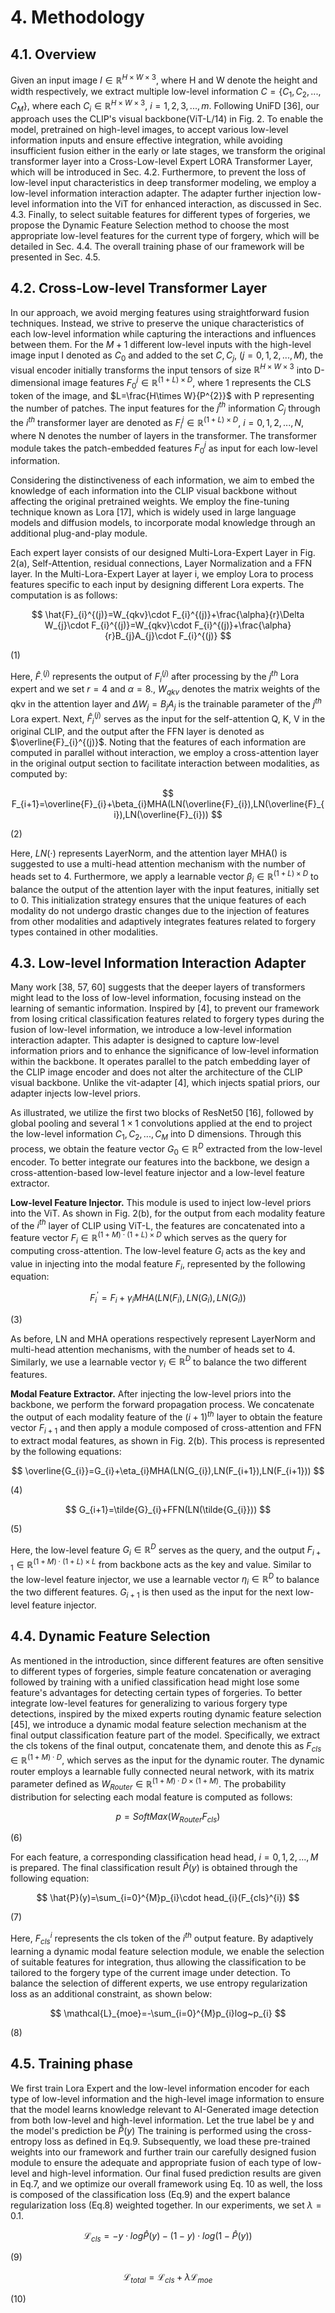 # 4. Methodology

## 4.1. Overview

Given an input image $I\in\mathbb{R}^{H\times W\times3}$, where H and W denote the height and width respectively, we extract multiple low-level information $C=\{C_{1},C_{2},...,C_{M}\}$, where each $C_{i}\in\mathbb{R}^{H\times W\times3}$, $i=1,2,3,...,m$. Following UniFD \[36\], our approach uses the CLIP's visual backbone(ViT-L/14) in Fig. 2. To enable the model, pretrained on high-level images, to accept various low-level information inputs and ensure effective integration, while avoiding insufficient fusion either in the early or late stages, we transform the original transformer layer into a Cross-Low-level Expert LORA Transformer Layer, which will be introduced in Sec. 4.2. Furthermore, to prevent the loss of low-level input characteristics in deep transformer modeling, we employ a low-level information interaction adapter. The adapter further injection low-level information into the ViT for enhanced interaction, as discussed in Sec. 4.3. Finally, to select suitable features for different types of forgeries, we propose the Dynamic Feature Selection method to choose the most appropriate low-level features for the current type of forgery, which will be detailed in Sec. 4.4. The overall training phase of our framework will be presented in Sec. 4.5.

## 4.2. Cross-Low-level Transformer Layer

In our approach, we avoid merging features using straightforward fusion techniques. Instead, we strive to preserve the unique characteristics of each low-level information while capturing the interactions and influences between them. For the $M+1$ different low-level inputs with the high-level image input I denoted as $C_{0}$ and added to the set $C,C_{j}$, $(j=0,1,2,...,M)$, the visual encoder initially transforms the input tensors of size $\mathbb{R}^{H\times W\times3}$ into D-dimensional image features $F_{0}^{j}\in\mathbb{R}^{(1+L)\times D}$, where 1 represents the CLS token of the image, and $L=\frac{H\times W}{P^{2}}$ with P representing the number of patches. The input features for the $j^{th}$ information $C_{j}$ through the $i^{th}$ transformer layer are denoted as $F_{i}^{j}\in\mathbb{R}^{(1+L)\times D}$, $i=0,1,2,...,N$, where N denotes the number of layers in the transformer. The transformer module takes the patch-embedded features $F_{0}^{j}$ as input for each low-level information.

Considering the distinctiveness of each information, we aim to embed the knowledge of each information into the CLIP visual backbone without affecting the original pretrained weights. We employ the fine-tuning technique known as Lora \[17\], which is widely used in large language models and diffusion models, to incorporate modal knowledge through an additional plug-and-play module.

Each expert layer consists of our designed Multi-Lora-Expert Layer in Fig. 2(a), Self-Attention, residual connections, Layer Normalization and a FFN layer. In the Multi-Lora-Expert Layer at layer i, we employ Lora to process features specific to each input by designing different Lora experts. The computation is as follows:

$$
\hat{F}_{i}^{(j)}=W_{qkv}\cdot F_{i}^{(j)}+\frac{\alpha}{r}\Delta W_{j}\cdot F_{i}^{(j)}=W_{qkv}\cdot F_{i}^{(j)}+\frac{\alpha}{r}B_{j}A_{j}\cdot F_{i}^{(j)}
$$

(1)

Here, $\hat{F}_{\cdot}^{(j)}$ represents the output of $F_{i}^{(j)}$ after processing by the $j^{th}$ Lora expert and we set $r=4$ and $\alpha=8.$, $W_{qkv}$ denotes the matrix weights of the qkv in the attention layer and $\Delta W_{j}=B_{j}A_{j}$ is the trainable parameter of the $j^{th}$ Lora expert. Next, $\hat{F}_{i}^{(j)}$ serves as the input for the self-attention Q, K, V in the original CLIP, and the output after the FFN layer is denoted as $\overline{F}_{i}^{(j)}$. Noting that the features of each information are computed in parallel without interaction, we employ a cross-attention layer in the original output section to facilitate interaction between modalities, as computed by:

$$
F_{i+1}=\overline{F}_{i}+\beta_{i}MHA(LN(\overline{F}_{i}),LN(\overline{F}_{i}),LN(\overline{F}_{i}))
$$

(2)

Here, $LN(\cdot)$ represents LayerNorm, and the attention layer MHA() is suggested to use a multi-head attention mechanism with the number of heads set to 4. Furthermore, we apply a learnable vector $\beta_{i}\in\mathbb{R}^{(1+L)\times D}$ to balance the output of the attention layer with the input features, initially set to 0. This initialization strategy ensures that the unique features of each modality do not undergo drastic changes due to the injection of features from other modalities and adaptively integrates features related to forgery types contained in other modalities.

## 4.3. Low-level Information Interaction Adapter

Many work \[38, 57, 60\] suggests that the deeper layers of transformers might lead to the loss of low-level information, focusing instead on the learning of semantic information. Inspired by \[4\], to prevent our framework from losing critical classification features related to forgery types during the fusion of low-level information, we introduce a low-level information interaction adapter. This adapter is designed to capture low-level information priors and to enhance the significance of low-level information within the backbone. It operates parallel to the patch embedding layer of the CLIP image encoder and does not alter the architecture of the CLIP visual backbone. Unlike the vit-adapter \[4\], which injects spatial priors, our adapter injects low-level priors.

As illustrated, we utilize the first two blocks of ResNet50 \[16\], followed by global pooling and several $1\times1$ convolutions applied at the end to project the low-level information $C_{1},C_{2},...,C_{M}$ into D dimensions. Through this process, we obtain the feature vector $G_{0}\in\mathbb{R}^{D}$ extracted from the low-level encoder. To better integrate our features into the backbone, we design a cross-attention-based low-level feature injector and a low-level feature extractor.

**Low-level Feature Injector.** This module is used to inject low-level priors into the ViT. As shown in Fig. 2(b), for the output from each modality feature of the $i^{th}$ layer of CLIP using ViT-L, the features are concatenated into a feature vector $F_{i}\in\mathbb{R}^{(1+M)\cdot(1+L)\times D}$ which serves as the query for computing cross-attention. The low-level feature $G_{i}$ acts as the key and value in injecting into the modal feature $F_{i}$, represented by the following equation:

$$
F_{i}^{'}=F_{i}+\gamma_{i}MHA(LN(F_{i}), LN(G_{i}), LN(G_{i}))
$$

(3)

As before, LN and MHA operations respectively represent LayerNorm and multi-head attention mechanisms, with the number of heads set to 4. Similarly, we use a learnable vector $\gamma_{i}\in\mathbb{R}^{D}$ to balance the two different features.

**Modal Feature Extractor.** After injecting the low-level priors into the backbone, we perform the forward propagation process. We concatenate the output of each modality feature of the $(i+1)^{th}$ layer to obtain the feature vector $F_{i+1}$ and then apply a module composed of cross-attention and FFN to extract modal features, as shown in Fig. 2(b). This process is represented by the following equations:

$$
\overline{G_{i}}=G_{i}+\eta_{i}MHA(LN(G_{i}),LN(F_{i+1}),LN(F_{i+1}))
$$

(4)

$$
G_{i+1}=\tilde{G}_{i}+FFN(LN(\tilde{G_{i}}))
$$

(5)

Here, the low-level feature $G_{i}\in\mathbb{R}^{D}$ serves as the query, and the output $F_{i+1}\in\mathbb{R}^{(1+M)\cdot(1+L)\times L}$ from backbone acts as the key and value. Similar to the low-level feature injector, we use a learnable vector $\eta_{i}\in\mathbb{R}^{D}$ to balance the two different features. $G_{i+1}$ is then used as the input for the next low-level feature injector.

## 4.4. Dynamic Feature Selection

As mentioned in the introduction, since different features are often sensitive to different types of forgeries, simple feature concatenation or averaging followed by training with a unified classification head might lose some feature's advantages for detecting certain types of forgeries. To better integrate low-level features for generalizing to various forgery type detections, inspired by the mixed experts routing dynamic feature selection \[45\], we introduce a dynamic modal feature selection mechanism at the final output classification feature part of the model. Specifically, we extract the cls tokens of the final output, concatenate them, and denote this as $F_{cls}\in\mathbb{R}^{(1+M)\cdot D}$, which serves as the input for the dynamic router. The dynamic router employs a learnable fully connected neural network, with its matrix parameter defined as $W_{Router}\in\mathbb{R}^{(1+M)\cdot D\times(1+M)}$. The probability distribution for selecting each modal feature is computed as follows:

$$
p=SoftMax(W_{Router}F_{cls})
$$

(6)

For each feature, a corresponding classification head head, $i=0,1,2,...,M$ is prepared. The final classification result $\hat{P}(y)$ is obtained through the following equation:

$$
\hat{P}(y)=\sum_{i=0}^{M}p_{i}\cdot head_{i}(F_{cls}^{i})
$$

(7)

Here, $F_{cls}^{i}$ represents the cls token of the $i^{th}$ output feature. By adaptively learning a dynamic modal feature selection module, we enable the selection of suitable features for integration, thus allowing the classification to be tailored to the forgery type of the current image under detection. To balance the selection of different experts, we use entropy regularization loss as an additional constraint, as shown below:

$$
\mathcal{L}_{moe}=-\sum_{i=0}^{M}p_{i}log~p_{i}
$$

(8)

## 4.5. Training phase

We first train Lora Expert and the low-level information encoder for each type of low-level information and the high-level image information to ensure that the model learns knowledge relevant to AI-Generated image detection from both low-level and high-level information. Let the true label be y and the model's prediction be $\hat{P}(y)$ The training is performed using the cross-entropy loss as defined in Eq.9. Subsequently, we load these pre-trained weights into our framework and further train our carefully designed fusion module to ensure the adequate and appropriate fusion of each type of low-level and high-level information. Our final fused prediction results are given in Eq.7, and we optimize our overall framework using Eq. 10 as well, the loss is composed of the classification loss (Eq.9) and the expert balance regularization loss (Eq.8) weighted together. In our experiments, we set $\lambda=0.1.$

$$
\mathcal{L}_{cls}=-y\cdot log\hat{P}(y)-(1-y)\cdot log(1-\hat{P}(y))
$$

(9)

$$
\mathcal{L}_{total}=\mathcal{L}_{cls}+\lambda\mathcal{L}_{moe}
$$

(10)